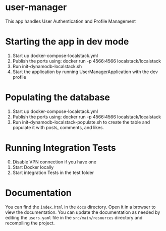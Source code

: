 # user-manager
This app handles User Authentication and Profile Management

# Starting the app in dev mode

1. Start up docker-compose-localstack.yml
2. Publish the ports using:
   docker run -p 4566:4566 localstack/localstack
3. Run init-dynamodb-localstack.sh
4. Start the application by running UserManagerApplication with the dev profile

# Populating the database

1. Start up docker-compose-localstack.yml
2. Publish the ports using:
   docker run -p 4566:4566 localstack/localstack
3. Run init-dynamodb-localstack-populate.sh to create the table and populate it with posts, comments, and likes.

# Running Integration Tests

0. Disable VPN connection if you have one
1. Start Docker locally
2. Start integration Tests in the test folder

# Documentation

You can find the `index.html` in the `docs` directory. Open it in a browser to view the documentation.
You can update the documentation as needed by editing the `users.yaml` file in the `src/main/resources` directory and recompiling the project.
